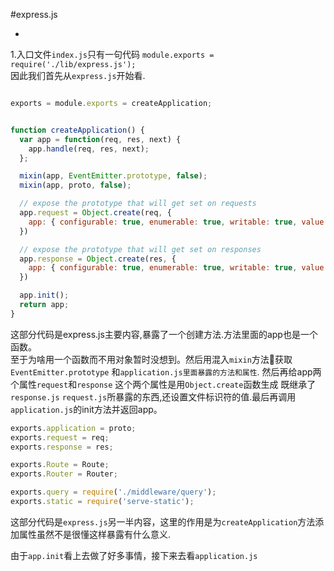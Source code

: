#express.js

-
1.入口文件`index.js`只有一句代码
`module.exports = require('./lib/express.js');`<br>
因此我们首先从`express.js`开始看.

```javascript

exports = module.exports = createApplication;


function createApplication() {
  var app = function(req, res, next) {
    app.handle(req, res, next);
  };

  mixin(app, EventEmitter.prototype, false);
  mixin(app, proto, false);

  // expose the prototype that will get set on requests
  app.request = Object.create(req, {
    app: { configurable: true, enumerable: true, writable: true, value: app }
  })

  // expose the prototype that will get set on responses
  app.response = Object.create(res, {
    app: { configurable: true, enumerable: true, writable: true, value: app }
  })

  app.init();
  return app;
}
```
这部分代码是express.js主要内容,暴露了一个创建方法.方法里面的app也是一个函数。<br>
至于为啥用一个函数而不用对象暂时没想到。然后用混入`mixin`方法获取`EventEmitter.prototype` 和`application.js里面暴露的方法和属性`.
然后再给app两个属性`request`和`response` 这个两个属性是用`Object.create`函数生成 既继承了`response.js` `request.js`所暴露的东西,还设置文件标识符的值.最后再调用`application.js`的init方法并返回app。

```javascript
exports.application = proto;
exports.request = req;
exports.response = res;

exports.Route = Route;
exports.Router = Router;

exports.query = require('./middleware/query');
exports.static = require('serve-static');
```

这部分代码是`express.js`另一半内容，这里的作用是为`createApplication`方法添加属性虽然不是很懂这样暴露有什么意义.

由于`app.init`看上去做了好多事情，接下来去看`application.js`
